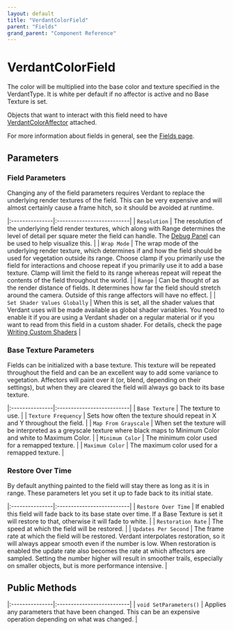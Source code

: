 ```yaml
---
layout: default
title: "VerdantColorField"
parent: "Fields"
grand_parent: "Component Reference"
---
```


# VerdantColorField

The color will be multiplied into the base color and texture specified in the VerdantType. It is white per default if no affector is active and no Base Texture is set.

Objects that want to interact with this field need to have [VerdantColorAffector](../Affectors/VerdantColorAffector.html) attached.

For more information about fields in general, see the [Fields page](index.html). 

## Parameters
 
### Field Parameters

Changing any of the field parameters requires Verdant to replace the underlying render textures of the field. This can be very expensive and will almost certainly cause a frame hitch, so it should be avoided at runtime.

|:---------------|:--------------------------|
| `Resolution` | The resolution of the underlying field render textures, which along with Range determines the level of detail per square meter the field can handle. The [Debug Panel](../../UserGuide/DebugPanel.html) can be used to help visualize this. |
| `Wrap Mode` | The wrap mode of the underlying render texture, which determines if and how the field should be used for vegetation outside its range. Choose clamp if you primarily use the field for interactions and choose repeat if you primarily use it to add a base texture. Clamp will limit the field to its range whereas repeat will repeat the contents of the field throughout the world.  |
| `Range` | Can be thought of as the render distance of fields. It determines how far the field should stretch around the camera. Outside of this range affectors will have no effect. |
| `Set Shader Values Globally` | When this is set, all the shader values that Verdant uses will be made available as global shader variables. You need to enable it if you are using a Verdant shader on a regular material or if you want to read from this field in a custom shader. For details, check the page [Writing Custom Shaders]("../../UserGuide/WritingCustomShaders.html") |

### Base Texture Parameters

Fields can be initialized with a base texture. This texture will be repeated throughout the field and can be an excellent way to add some variance to vegetation. Affectors will paint over it (or, blend, depending on their settings), but when they are cleared the field will always go back to its base texture.

|:---------------|:--------------------------|
| `Base Texture` | The texture to use. |
| `Texture Frequency` | Sets how often the texture should repeat in X and Y throughout the field. |
| `Map From Grayscale` | When set the texture will be interpreted as a greyscale texture where black maps to Minimum Color and white to Maximum Color. |
| `Minimum Color` | The minimum color used for a remapped texture. |
| `Maximum Color` | The maximum color used for a remapped texture. |

### Restore Over Time

By default anything painted to the field will stay there as long as it is in range. These parameters let you set it up to fade back to its initial state. 
 
|:---------------|:--------------------------|
| `Restore Over Time` | If enabled this field will fade back to its base state over time. If a Base Texture is set it will restore to that, otherwise it will fade to white. |
| `Restoration Rate` | The speed at which the field will be restored. |
| `Updates Per Second` | The frame rate at which the field will be restored. Verdant interpolates restoration, so it will always appear smooth even if the number is low. When restoration is enabled the update rate also becomes the rate at which affectors are sampled. Setting the number higher will result in smoother trails, especially on smaller objects, but is more performance intensive. |

## Public Methods

|:---------------|:--------------------------|
| `void SetParameters()` | Applies any parameters that have been changed. This can be an expensive operation depending on what was changed. |

